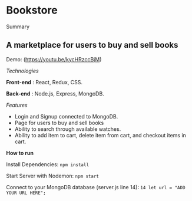 # Bookstore
Summary
## A marketplace for users to buy and sell books

Demo: (https://youtu.be/kycHRzccBjM)

*Technologies*

**Front-end** : React, Redux, CSS.

**Back-end** : Node.js, Express, MongoDB.

*Features*
- Login and Signup connected to MongoDB.
- Page for users to buy and sell books
- Ability to search through available watches.
- Ability to add item to cart, delete item from cart, and checkout items in cart.

**How to run**

Install Dependencies:
`npm install`

Start Server with Nodemon:
`npm start`

Connect to your MongoDB database (server.js line 14):
`14 let url = "ADD YOUR URL HERE";`
